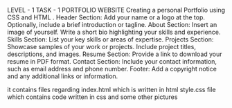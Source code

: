 LEVEL - 1 TASK - 1 PORTFOLIO WEBSITE Creating a personal Portfolio using CSS and HTML . Header Section: Add your name or a logo at the top. Optionally, include a brief
introduction or tagline. About Section: Insert an image of yourself. Write a short bio highlighting your skills and experience.
Skills Section: List your key skills or areas of expertise.
Projects Section: Showcase samples of your work or projects. Include project titles, descriptions, and images.
Resume Section: Provide a link to download your resume in PDF format. Contact Section: Include your contact information, such as email address and phone number.
Footer: Add a copyright notice and any additional links or information.

it contains files regarding index.html which is written in html
style.css file which contains code written in css
and some other pictures 
